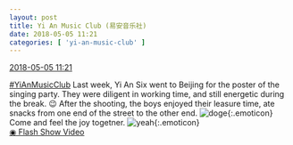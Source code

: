 ```yaml
---
layout: post
title: Yi An Music Club (易安音乐社)
date: 2018-05-05 11:21
categories: [ 'yi-an-music-club' ]
---
```


<div class="weibo-info">
  <a href="https://weibo.com/6094546964/GfdIus6VF">2018-05-05 11:21</a>
</div>

[#YiAnMusicClub](https://weibo.com/p/100808beae2e3e05b17b64f63ebedca39f19b2/super_index) Last week, Yi An Six went to Beijing for the poster of the singing party. They were diligent in working time, and still energetic during the break. 😉 After the shooting, the boys enjoyed their leasure time, ate snacks from one end of the street to the other end. ![doge](https://img.t.sinajs.cn/t4/appstyle/expression/ext/normal/a1/2018new_doge02_org.png){:.emoticon} Come and feel the joy togetner. ![yeah](https://img.t.sinajs.cn/t4/appstyle/expression/ext/normal/29/2018new_ye_org.png){:.emoticon}  
[◉ Flash Show Video](https://www.miaopai.com/show/Ldo2MDasmu7uX8R0-VFolGJ2ca9SP~eB4MN9gw__.htm)
